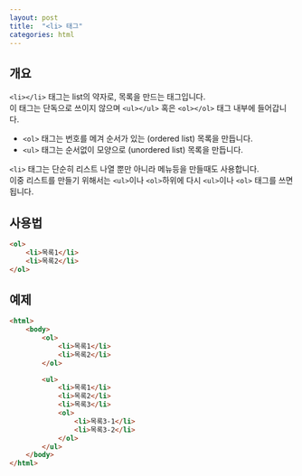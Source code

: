 ```yaml
---
layout: post
title:  "<li> 태그"
categories: html
---
```


## 개요
`<li></li>` 태그는 list의 약자로, 목록을 만드는 태그입니다.  
이 태그는 단독으로 쓰이지 않으며 `<ul></ul>` 혹은 `<ol></ol>` 태그 내부에 들어갑니다.


- `<ol>` 태그는 번호를 메겨 순서가 있는 (ordered list) 목록을 만듭니다.
- `<ul>` 태그는 순서없이 모양으로 (unordered list) 목록을 만듭니다.

`<li>` 태그는 단순히 리스트 나열 뿐만 아니라 메뉴등을 만들때도 사용합니다.  
이중 리스트를 만들기 위해서는 `<ul>`이나 `<ol>`하위에 다시 `<ul>`이나 `<ol>` 태그를 쓰면 됩니다.

## 사용법
```html
<ol>
	<li>목록1</li>
	<li>목록2</li>
</ol>
```

## 예제
```html
<html>
	<body>
		<ol>
			<li>목록1</li>
			<li>목록2</li>
		</ol>

		<ul>
			<li>목록1</li>
			<li>목록2</li>
			<li>목록3</li>
			<ol>
				<li>목록3-1</li>
				<li>목록3-2</li>
			</ol>
		</ul>
	</body>
</html>
```
